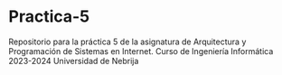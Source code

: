 # Practica-5
Repositorio para la práctica 5 de la asignatura de Arquitectura y Programación de Sistemas en Internet. Curso de Ingeniería Informática 2023-2024 Universidad de Nebrija
